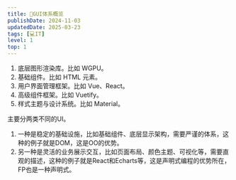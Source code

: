 ```yaml
---
title: 📱GUI体系概览
publishDate: 2024-11-03
updatedDate: 2025-03-23
tags: [💻IT]
level: 1
top: 1
---
```


1. 底层图形渲染库。比如 WGPU。
2. 基础组件。比如 HTML 元素。
3. 用户界面管理框架。比如 Vue、React。
4. 高级组件框架。比如 Vuetify。
5. 样式主题与设计系统。比如 Material。

主要分两类不同的UI。

1. 一种是稳定的基础设施，比如基础组件、底层显示架构，需要严谨的体系，这种的例子就是DOM，这是OO的优势。
2. 另一种是灵活的业务展示交互，比如页面布局、颜色主题、可视化等，需要直观的描述，这种的例子就是React和Echarts等，这是声明式编程的优势所在，FP也是一种声明式。
